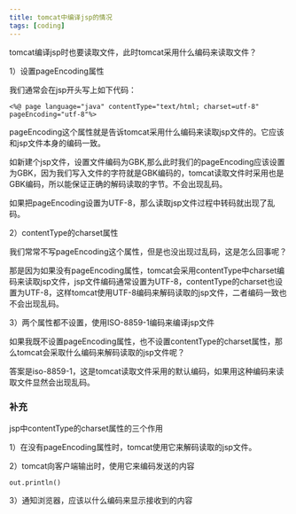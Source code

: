 ```yaml
---
title: tomcat中编译jsp的情况
tags: [coding]
---
```


tomcat编译jsp时也要读取文件，此时tomcat采用什么编码来读取文件？

1）设置pageEncoding属性

我们通常会在jsp开头写上如下代码：

```
<%@ page language="java" contentType="text/html; charset=utf-8" pageEncoding="utf-8"%>
```

pageEncoding这个属性就是告诉tomcat采用什么编码来读取jsp文件的。它应该和jsp文件本身的编码一致。

如新建个jsp文件，设置文件编码为GBK,那么此时我们的pageEncoding应该设置为GBK，因为我们写入文件的字符就是GBK编码的，tomcat读取文件时采用也是GBK编码，所以能保证正确的解码读取的字节。不会出现乱码。

如果把pageEncoding设置为UTF-8，那么读取jsp文件过程中转码就出现了乱码。

2）contentType的charset属性

我们常常不写pageEncoding这个属性，但是也没出现过乱码，这是怎么回事呢？

那是因为如果没有pageEncoding属性，tomcat会采用contentType中charset编码来读取jsp文件，jsp文件编码通常设置为UTF-8，contentType的charset也设置为UTF-8，这样tomcat使用UTF-8编码来解码读取的jsp文件，二者编码一致也不会出现乱码。

3）两个属性都不设置，使用ISO-8859-1编码来编译jsp文件

如果我既不设置pageEncoding属性，也不设置contentType的charset属性，那么tomcat会采取什么编码来解码读取的jsp文件呢？

答案是iso-8859-1，这是tomcat读取文件采用的默认编码，如果用这种编码来读取文件显然会出现乱码。

### 补充

jsp中contentType的charset属性的三个作用

1）在没有pageEncoding属性时，tomcat使用它来解码读取的jsp文件。

2）tomcat向客户端输出时，使用它来编码发送的内容

```
out.println()
```

3）通知浏览器，应该以什么编码来显示接收到的内容